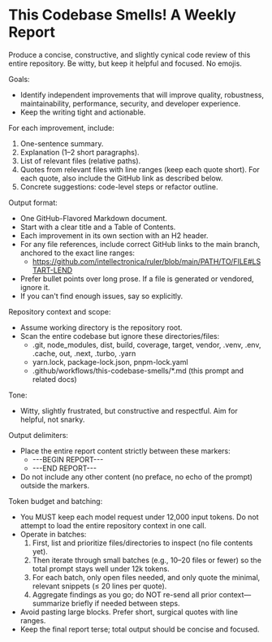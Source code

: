 # This Codebase Smells! A Weekly Report

Produce a concise, constructive, and slightly cynical code review of this entire repository. Be witty, but keep it helpful and focused. No emojis.

Goals:
- Identify independent improvements that will improve quality, robustness, maintainability, performance, security, and developer experience.
- Keep the writing tight and actionable.

For each improvement, include:
1. One-sentence summary.
2. Explanation (1–2 short paragraphs).
3. List of relevant files (relative paths).
4. Quotes from relevant files with line ranges (keep each quote short). For each quote, also include the GitHub link as described below.
5. Concrete suggestions: code-level steps or refactor outline.

Output format:
- One GitHub-Flavored Markdown document.
- Start with a clear title and a Table of Contents.
- Each improvement in its own section with an H2 header.
- For any file references, include correct GitHub links to the main branch, anchored to the exact line ranges:
  - https://github.com/intellectronica/ruler/blob/main/PATH/TO/FILE#LSTART-LEND
- Prefer bullet points over long prose. If a file is generated or vendored, ignore it.
- If you can't find enough issues, say so explicitly.

Repository context and scope:
- Assume working directory is the repository root.
- Scan the entire codebase but ignore these directories/files:
  - .git, node_modules, dist, build, coverage, target, vendor, .venv, .env, .cache, out, .next, .turbo, .yarn
  - yarn.lock, package-lock.json, pnpm-lock.yaml
  - .github/workflows/this-codebase-smells/*.md (this prompt and related docs)

Tone:
- Witty, slightly frustrated, but constructive and respectful. Aim for helpful, not snarky.

Output delimiters:
- Place the entire report content strictly between these markers:
  - ---BEGIN REPORT---
  - ---END REPORT---
- Do not include any other content (no preface, no echo of the prompt) outside the markers.

Token budget and batching:
- You MUST keep each model request under 12,000 input tokens. Do not attempt to load the entire repository context in one call.
- Operate in batches:
  1) First, list and prioritize files/directories to inspect (no file contents yet).
  2) Then iterate through small batches (e.g., 10–20 files or fewer) so the total prompt stays well under 12k tokens.
  3) For each batch, only open files needed, and only quote the minimal, relevant snippets (≤ 20 lines per quote).
  4) Aggregate findings as you go; do NOT re-send all prior context—summarize briefly if needed between steps.
- Avoid pasting large blocks. Prefer short, surgical quotes with line ranges.
- Keep the final report terse; total output should be concise and focused.

